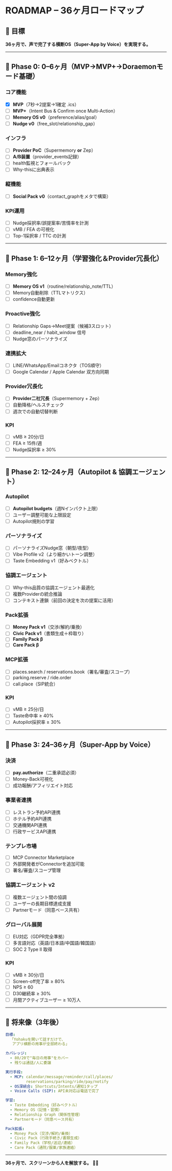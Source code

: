 # ROADMAP – 36ヶ月ロードマップ

## 🎯 目標

**36ヶ月で、声で完了する横断OS（Super-App by Voice）を実現する。**

---

## 📅 Phase 0: 0–6ヶ月（MVP→MVP+→Doraemonモード基礎）

### コア機能
- [x] **MVP**（7秒→2提案→1確定 .ics）
- [ ] **MVP+**（Intent Bus & Confirm once Multi-Action）
- [ ] **Memory OS v0**（preference/alias/goal）
- [ ] **Nudge v0**（free_slot/relationship_gap）

### インフラ
- [ ] **Provider PoC**（Supermemory **or** Zep）
- [ ] **A/B装置**（provider_events記録）
- [ ] health監視とフォールバック
- [ ] Why-thisに出典表示

### 縦機能
- [ ] **Social Pack v0**（contact_graphをメタで構築）

### KPI運用
- [ ] Nudge採択率/誤提案率/苦情率を計測
- [ ] vMB / FEA の可視化
- [ ] Top-1採択率 / TTC の計測

---

## 📅 Phase 1: 6–12ヶ月（学習強化＆Provider冗長化）

### Memory強化
- [ ] **Memory OS v1**（routine/relationship_note/TTL）
- [ ] Memory自動削除（TTLマトリクス）
- [ ] confidence自動更新

### Proactive強化
- [ ] Relationship Gaps→Meet提案（候補3スロット）
- [ ] deadline_near / habit_window 信号
- [ ] Nudge窓のパーソナライズ

### 連携拡大
- [ ] LINE/WhatsApp/Emailコネクタ（TOS順守）
- [ ] Google Calendar / Apple Calendar 双方向同期

### Provider冗長化
- [ ] **Provider二社冗長**（Supermemory + Zep）
- [ ] 自動降格/ヘルスチェック
- [ ] 週次での自動切替判断

### KPI
- [ ] vMB ≥ 20分/日
- [ ] FEA ≥ 15件/週
- [ ] Nudge採択率 ≥ 30%

---

## 📅 Phase 2: 12–24ヶ月（Autopilot & 協調エージェント）

### Autopilot
- [ ] **Autopilot budgets**（週Nインパクト上限）
- [ ] ユーザー調整可能な上限設定
- [ ] Autopilot規則の学習

### パーソナライズ
- [ ] パーソナライズNudge窓（朝型/夜型）
- [ ] Vibe Profile v2（より細かいトーン調整）
- [ ] Taste Embedding v1（好みベクトル）

### 協調エージェント
- [ ] Why-this品質の協調エージェント最適化
- [ ] 複数Providerの統合推論
- [ ] コンテキスト連鎖（前回の決定を次の提案に活用）

### Pack拡張
- [ ] **Money Pack v1**（交渉/解約/乗換）
- [ ] **Civic Pack v1**（書類生成＋枠取り）
- [ ] **Family Pack β**
- [ ] **Care Pack β**

### MCP拡張
- [ ] places.search / reservations.book（署名/審査/スコープ）
- [ ] parking.reserve / ride.order
- [ ] call.place（SIP統合）

### KPI
- [ ] vMB ≥ 25分/日
- [ ] Taste命中率 ≥ 40%
- [ ] Autopilot採択率 ≥ 30%

---

## 📅 Phase 3: 24–36ヶ月（Super-App by Voice）

### 決済
- [ ] **pay.authorize**（二重承認必須）
- [ ] Money-Back可視化
- [ ] 成功報酬/アフィリエイト対応

### 事業者連携
- [ ] レストラン予約API連携
- [ ] ホテル予約API連携
- [ ] 交通機関API連携
- [ ] 行政サービスAPI連携

### テンプレ市場
- [ ] MCP Connector Marketplace
- [ ] 外部開発者がConnectorを追加可能
- [ ] 署名/審査/スコープ管理

### 協調エージェント v2
- [ ] 複数エージェント間の協調
- [ ] ユーザーの長期目標達成支援
- [ ] Partnerモード（同意ベース共有）

### グローバル展開
- [ ] EU対応（GDPR完全準拠）
- [ ] 多言語対応（英語/日本語/中国語/韓国語）
- [ ] SOC 2 Type II 取得

### KPI
- [ ] vMB ≥ 30分/日
- [ ] Screen-off完了率 ≥ 80%
- [ ] NPS ≥ 60
- [ ] D30継続率 ≥ 30%
- [ ] 月間アクティブユーザー ≥ 10万人

---

## 🌟 将来像（3年後）

```yaml
目標:
  「Yohakuを開いて話すだけで、
   アプリ横断の用事が全部終わる」

カバレッジ:
  - 80/20で"毎日の用事"をカバー
  - 残りは通話/人に委譲

実行手段:
  - MCP: calendar/message/reminder/call/places/
         reservations/parking/ride/pay/notify
  - OS深統合: Shortcuts/Intents/通知1タップ
  - Voice Calls (SIP): API未対応は電話で完了

学習:
  - Taste Embedding（好みベクトル）
  - Memory OS（記憶・習慣）
  - Relationship Graph（関係性管理）
  - Partnerモード（同意ベース共有）

Pack拡張:
  - Money Pack（交渉/解約/乗換）
  - Civic Pack（行政手続き/書類生成）
  - Family Pack（学校/送迎/連絡）
  - Care Pack（通院/服薬/家族連絡）
```

---

**36ヶ月で、スクリーンから人を解放する。** 🚀✨

